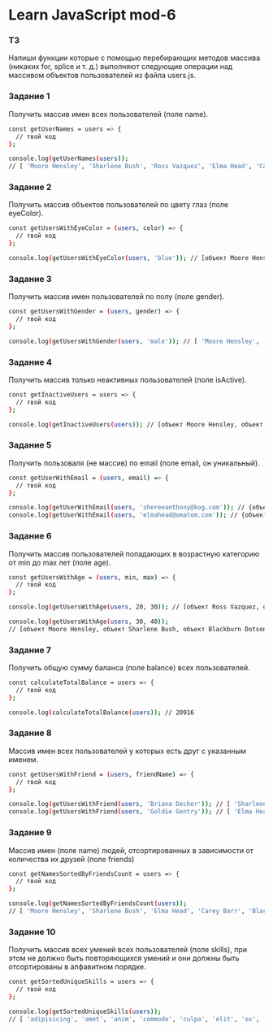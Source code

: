 # Learn JavaScript mod-6

### ТЗ

Напиши функции которые с помощью перебирающих методов массива (никаких for, splice и т. д.) выполняют следующие операции над массивом объектов пользователей из файла users.js.

### Задание 1

Получить массив имен всех пользователей (поле name).

```sh
const getUserNames = users => {
  // твой код
};

console.log(getUserNames(users));
// [ 'Moore Hensley', 'Sharlene Bush', 'Ross Vazquez', 'Elma Head', 'Carey Barr', 'Blackburn Dotson', 'Sheree Anthony' ]
```

### Задание 2

Получить массив объектов пользователей по цвету глаз (поле eyeColor).

```sh
const getUsersWithEyeColor = (users, color) => {
  // твой код
};

console.log(getUsersWithEyeColor(users, 'blue')); // [объект Moore Hensley, объект Sharlene Bush, объект Carey Barr]
```

### Задание 3

Получить массив имен пользователей по полу (поле gender).

```sh
const getUsersWithGender = (users, gender) => {
  // твой код
};

console.log(getUsersWithGender(users, 'male')); // [ 'Moore Hensley', 'Ross Vazquez', 'Carey Barr', 'Blackburn Dotson' ]
```

### Задание 4

Получить массив только неактивных пользователей (поле isActive).

```sh
const getInactiveUsers = users => {
  // твой код
};

console.log(getInactiveUsers(users)); // [объект Moore Hensley, объект Ross Vazquez, объект Blackburn Dotson]
```

### Задание 5

Получить пользоваля (не массив) по email (поле email, он уникальный).

```sh
const getUserWithEmail = (users, email) => {
  // твой код
};

console.log(getUserWithEmail(users, 'shereeanthony@kog.com')); // {объект пользователя Sheree Anthony}
console.log(getUserWithEmail(users, 'elmahead@omatom.com')); // {объект пользователя Elma Head}
```

### Задание 6

Получить массив пользователей попадающих в возрастную категорию от min до max лет (поле age).

```sh
const getUsersWithAge = (users, min, max) => {
  // твой код
};

console.log(getUsersWithAge(users, 20, 30)); // [объект Ross Vazquez, объект Elma Head, объект Carey Barr]

console.log(getUsersWithAge(users, 30, 40));
// [объект Moore Hensley, объект Sharlene Bush, объект Blackburn Dotson, объект Sheree Anthony]
```

### Задание 7

Получить общую сумму баланса (поле balance) всех пользователей.

```sh
const calculateTotalBalance = users => {
  // твой код
};

console.log(calculateTotalBalance(users)); // 20916
```

### Задание 8

Массив имен всех пользователей у которых есть друг с указанным именем.

```sh
const getUsersWithFriend = (users, friendName) => {
  // твой код
};

console.log(getUsersWithFriend(users, 'Briana Decker')); // [ 'Sharlene Bush', 'Sheree Anthony' ]
console.log(getUsersWithFriend(users, 'Goldie Gentry')); // [ 'Elma Head', 'Sheree Anthony' ]
```

### Задание 9

Массив имен (поле name) людей, отсортированных в зависимости от количества их друзей (поле friends)

```sh
const getNamesSortedByFriendsCount = users => {
  // твой код
};

console.log(getNamesSortedByFriendsCount(users));
// [ 'Moore Hensley', 'Sharlene Bush', 'Elma Head', 'Carey Barr', 'Blackburn Dotson', 'Sheree Anthony', 'Ross Vazquez' ]
```

### Задание 10

Получить массив всех умений всех пользователей (поле skills), при этом не должно быть повторяющихся умений и они должны быть отсортированы в алфавитном порядке.

```sh
const getSortedUniqueSkills = users => {
  // твой код
};

console.log(getSortedUniqueSkills(users));
// [ 'adipisicing', 'amet', 'anim', 'commodo', 'culpa', 'elit', 'ex', 'ipsum', 'irure', 'laborum', 'lorem', 'mollit', 'non', 'nostrud', 'nulla', 'proident', 'tempor', 'velit', 'veniam' ]
```
